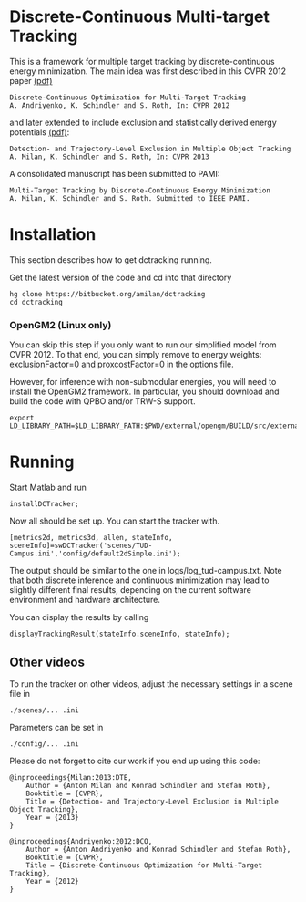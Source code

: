 Discrete-Continuous Multi-target Tracking
===========================================

This is a framework for multiple target tracking by discrete-continuous
energy minimization. The main idea was first described in this CVPR 2012 paper [(pdf)](http://www.milanton.de/files/cvpr2012/cvpr2012-anton.pdf)


    Discrete-Continuous Optimization for Multi-Target Tracking
    A. Andriyenko, K. Schindler and S. Roth, In: CVPR 2012    

and later extended to include exclusion and statistically derived energy potentials [(pdf)](http://www.milanton.de/files/cvpr2013/cvpr2013-anton.pdf):

    Detection- and Trajectory-Level Exclusion in Multiple Object Tracking
    A. Milan, K. Schindler and S. Roth, In: CVPR 2013    
	
A consolidated manuscript has been submitted to PAMI:

    Multi-Target Tracking by Discrete-Continuous Energy Minimization
    A. Milan, K. Schindler and S. Roth. Submitted to IEEE PAMI.


Installation
==============

This section describes how to get dctracking running.

Get the latest version of the code and cd into that directory

    hg clone https://bitbucket.org/amilan/dctracking
    cd dctracking
    
### OpenGM2 (Linux only)
You can skip this step if you only want to run our simplified model from CVPR 2012. To that end, you can simply remove to energy weights: exclusionFactor=0 and proxcostFactor=0 in the options file.

However, for inference with non-submodular energies, you will need to install the OpenGM2 framework.
In particular, you should download and build the code with QPBO and/or TRW-S support.

    export LD_LIBRARY_PATH=$LD_LIBRARY_PATH:$PWD/external/opengm/BUILD/src/external/

    
    
        
Running
=======

Start Matlab and run

	installDCTracker;
	
Now all should be set up. You can start the tracker with.

    [metrics2d, metrics3d, allen, stateInfo, sceneInfo]=swDCTracker('scenes/TUD-Campus.ini','config/default2dSimple.ini');
    
The output should be similar to the one in logs/log_tud-campus.txt. Note that both discrete inference 
and continuous minimization may lead to slightly different final results, depending on the current 
software environment and hardware architecture.
    
You can display the results by calling

    displayTrackingResult(stateInfo.sceneInfo, stateInfo);
    
    
Other videos
------------

To run the tracker on other videos, adjust the necessary settings in a scene file in 

    ./scenes/... .ini
    
Parameters can be set in

    ./config/... .ini

	
Please do not forget to cite our work if you end up using this code:

    @inproceedings{Milan:2013:DTE,
	    Author = {Anton Milan and Konrad Schindler and Stefan Roth},
	    Booktitle = {CVPR},
	    Title = {Detection- and Trajectory-Level Exclusion in Multiple Object Tracking},
	    Year = {2013}
    }

	@inproceedings{Andriyenko:2012:DCO,
		Author = {Anton Andriyenko and Konrad Schindler and Stefan Roth},
		Booktitle = {CVPR},
		Title = {Discrete-Continuous Optimization for Multi-Target Tracking},
		Year = {2012}
	}	